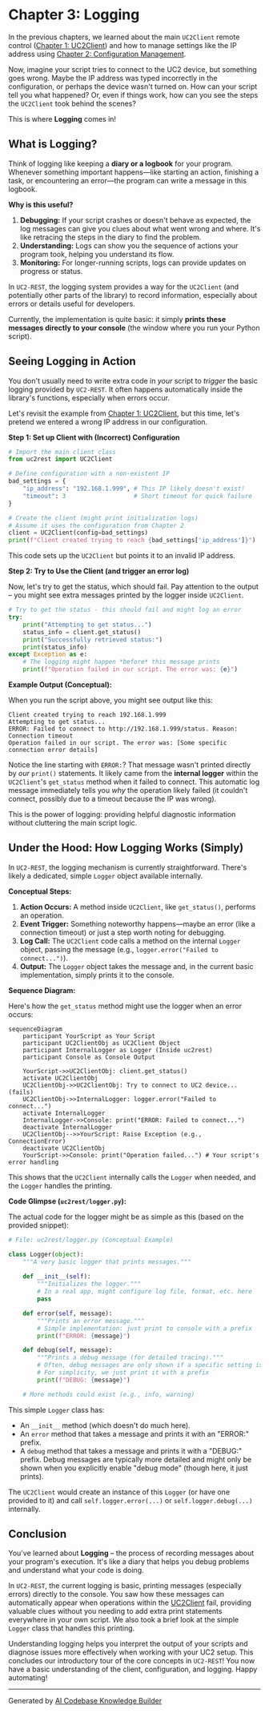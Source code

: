 # Chapter 3: Logging

In the previous chapters, we learned about the main `UC2Client` remote control ([Chapter 1: UC2Client](01_uc2client_.md)) and how to manage settings like the IP address using [Chapter 2: Configuration Management](02_configuration_management_.md).

Now, imagine your script tries to connect to the UC2 device, but something goes wrong. Maybe the IP address was typed incorrectly in the configuration, or perhaps the device wasn't turned on. How can your script tell you what happened? Or, even if things work, how can you see the steps the `UC2Client` took behind the scenes?

This is where **Logging** comes in!

## What is Logging?

Think of logging like keeping a **diary or a logbook** for your program. Whenever something important happens—like starting an action, finishing a task, or encountering an error—the program can write a message in this logbook.

**Why is this useful?**

1.  **Debugging:** If your script crashes or doesn't behave as expected, the log messages can give you clues about what went wrong and where. It's like retracing the steps in the diary to find the problem.
2.  **Understanding:** Logs can show you the sequence of actions your program took, helping you understand its flow.
3.  **Monitoring:** For longer-running scripts, logs can provide updates on progress or status.

In `UC2-REST`, the logging system provides a way for the `UC2Client` (and potentially other parts of the library) to record information, especially about errors or details useful for developers.

Currently, the implementation is quite basic: it simply **prints these messages directly to your console** (the window where you run your Python script).

## Seeing Logging in Action

You don't usually need to write extra code in *your* script to *trigger* the basic logging provided by `UC2-REST`. It often happens automatically inside the library's functions, especially when errors occur.

Let's revisit the example from [Chapter 1: UC2Client](01_uc2client_.md), but this time, let's pretend we entered a wrong IP address in our configuration.

**Step 1: Set up Client with (Incorrect) Configuration**

```python
# Import the main client class
from uc2rest import UC2Client

# Define configuration with a non-existent IP
bad_settings = {
    "ip_address": "192.168.1.999", # This IP likely doesn't exist!
    "timeout": 3                   # Short timeout for quick failure
}

# Create the client (might print initialization logs)
# Assume it uses the configuration from Chapter 2
client = UC2Client(config=bad_settings) 
print(f"Client created trying to reach {bad_settings['ip_address']}")
```

This code sets up the `UC2Client` but points it to an invalid IP address.

**Step 2: Try to Use the Client (and trigger an error log)**

Now, let's try to get the status, which should fail. Pay attention to the output – you might see extra messages printed by the logger inside `UC2Client`.

```python
# Try to get the status - this should fail and might log an error
try:
    print("Attempting to get status...")
    status_info = client.get_status() 
    print("Successfully retrieved status:")
    print(status_info) 
except Exception as e:
    # The logging might happen *before* this message prints
    print(f"Operation failed in our script. The error was: {e}") 
```

**Example Output (Conceptual):**

When you run the script above, you might see output like this:

```
Client created trying to reach 192.168.1.999
Attempting to get status...
ERROR: Failed to connect to http://192.168.1.999/status. Reason: Connection timeout
Operation failed in our script. The error was: [Some specific connection error details] 
```

Notice the line starting with `ERROR:`? That message wasn't printed directly by *our* `print()` statements. It likely came from the **internal logger** within the `UC2Client`'s `get_status` method when it failed to connect. This automatic log message immediately tells you *why* the operation likely failed (it couldn't connect, possibly due to a timeout because the IP was wrong).

This is the power of logging: providing helpful diagnostic information without cluttering the main script logic.

## Under the Hood: How Logging Works (Simply)

In `UC2-REST`, the logging mechanism is currently straightforward. There's likely a dedicated, simple `Logger` object available internally.

**Conceptual Steps:**

1.  **Action Occurs:** A method inside `UC2Client`, like `get_status()`, performs an operation.
2.  **Event Trigger:** Something noteworthy happens—maybe an error (like a connection timeout) or just a step worth noting for debugging.
3.  **Log Call:** The `UC2Client` code calls a method on the internal `Logger` object, passing the message (e.g., `logger.error("Failed to connect...")`).
4.  **Output:** The `Logger` object takes the message and, in the current basic implementation, simply prints it to the console.

**Sequence Diagram:**

Here's how the `get_status` method might use the logger when an error occurs:

```mermaid
sequenceDiagram
    participant YourScript as Your Script
    participant UC2ClientObj as UC2Client Object
    participant InternalLogger as Logger (Inside uc2rest)
    participant Console as Console Output

    YourScript->>UC2ClientObj: client.get_status()
    activate UC2ClientObj
    UC2ClientObj->>UC2ClientObj: Try to connect to UC2 device... (fails)
    UC2ClientObj->>InternalLogger: logger.error("Failed to connect...")
    activate InternalLogger
    InternalLogger->>Console: print("ERROR: Failed to connect...")
    deactivate InternalLogger
    UC2ClientObj-->>YourScript: Raise Exception (e.g., ConnectionError)
    deactivate UC2ClientObj
    YourScript->>Console: print("Operation failed...") # Your script's error handling

```

This shows that the `UC2Client` internally calls the `Logger` when needed, and the `Logger` handles the printing.

**Code Glimpse (`uc2rest/logger.py`):**

The actual code for the logger might be as simple as this (based on the provided snippet):

```python
# File: uc2rest/logger.py (Conceptual Example)

class Logger(object):
    """A very basic logger that prints messages."""
    
    def __init__(self):
        """Initializes the logger."""
        # In a real app, might configure log file, format, etc. here
        pass 

    def error(self, message):
        """Prints an error message."""
        # Simple implementation: just print to console with a prefix
        print(f"ERROR: {message}") 

    def debug(self, message):
        """Prints a debug message (for detailed tracing)."""
        # Often, debug messages are only shown if a specific setting is enabled
        # For simplicity, we just print it with a prefix
        print(f"DEBUG: {message}")

    # More methods could exist (e.g., info, warning)
```

This simple `Logger` class has:
*   An `__init__` method (which doesn't do much here).
*   An `error` method that takes a message and prints it with an "ERROR:" prefix.
*   A `debug` method that takes a message and prints it with a "DEBUG:" prefix. Debug messages are typically more detailed and might only be shown when you explicitly enable "debug mode" (though here, it just prints).

The `UC2Client` would create an instance of this `Logger` (or have one provided to it) and call `self.logger.error(...)` or `self.logger.debug(...)` internally.

## Conclusion

You've learned about **Logging** – the process of recording messages about your program's execution. It's like a diary that helps you debug problems and understand what your code is doing.

In `UC2-REST`, the current logging is basic, printing messages (especially errors) directly to the console. You saw how these messages can automatically appear when operations within the [UC2Client](01_uc2client_.md) fail, providing valuable clues without you needing to add extra print statements everywhere in your own script. We also took a brief look at the simple `Logger` class that handles this printing.

Understanding logging helps you interpret the output of your scripts and diagnose issues more effectively when working with your UC2 setup. This concludes our introductory tour of the core concepts in `UC2-REST`! You now have a basic understanding of the client, configuration, and logging. Happy automating!

---

Generated by [AI Codebase Knowledge Builder](https://github.com/The-Pocket/Tutorial-Codebase-Knowledge)